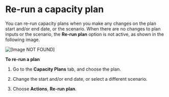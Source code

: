 # Re\-run a capacity plan<a name="rerun-capacity-plan"></a>

You can re\-run capacity plans when you make any changes on the plan start and/or end date, or the scenario\. When there are no changes to plan inputs or the scenario, the **Re\-run plan** option is not active, as shown in the following image\. 

![\[Image NOT FOUND\]](http://docs.aws.amazon.com/connect/latest/adminguide/images/wfm-capacity-planning-rerun-plan.png)

**To re\-run a plan**

1. Go to the **Capacity Plans** tab, and choose the plan\.

1. Change the start and/or end date, or select a different scenario\.

1. Choose **Actions**, **Re\-run plan**\.